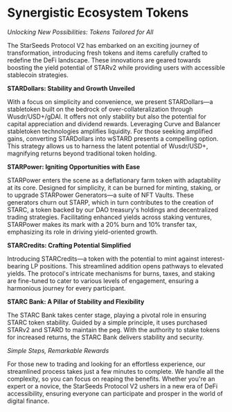 # Synergistic Ecosystem Tokens

_Unlocking New Possibilities: Tokens Tailored for All_

The StarSeeds Protocol V2 has embarked on an exciting journey of transformation, introducing fresh tokens and items carefully crafted to redefine the DeFi landscape. These innovations are geared towards boosting the yield potential of STARv2 while providing users with accessible stablecoin strategies.

**STARDollars: Stability and Growth Unveiled**

With a focus on simplicity and convenience, we present STARDollars—a stabletoken built on the bedrock of over-collateralization through Wusdr/USD+/gDAI. It offers not only stability but also the potential for capital appreciation and dividend rewards. Leveraging Curve and Balancer stabletoken technologies amplifies liquidity. For those seeking amplified gains, converting STARDollars into wSTARD presents a compelling option. This strategy allows us to harness the latent potential of Wusdr/USD+, magnifying returns beyond traditional token holding.

**STARPower: Igniting Opportunities with Ease**

STARPower enters the scene as a deflationary farm token with adaptability at its core. Designed for simplicity, it can be burned for minting, staking, or to upgrade STARPower Generators—a suite of NFT Vaults. These generators churn out STARP, which in turn contributes to the creation of STARC, a token backed by our DAO treasury's holdings and decentralized trading strategies. Facilitating enhanced yields across staking ventures, STARPower makes its mark with a 20% burn and 10% transfer tax, emphasizing its role in driving yield-oriented growth.

**STARCredits: Crafting Potential Simplified**

Introducing STARCredits—a token with the potential to mint against interest-bearing LP positions. This streamlined addition opens pathways to elevated yields. The protocol's intricate mechanisms for burns, taxes, and staking are fine-tuned to cater to various levels of engagement, ensuring a harmonious journey for every participant.

**STARC Bank: A Pillar of Stability and Flexibility**

The STARC Bank takes center stage, playing a pivotal role in ensuring STARC token stability. Guided by a simple principle, it uses purchased STARv2 and STARD to maintain the peg. With the authority to stake tokens for increased returns, the STARC Bank delivers stability and security.

_Simple Steps, Remarkable Rewards_

For those new to trading and looking for an effortless experience, our streamlined process takes just a few minutes to complete. We handle all the complexity, so you can focus on reaping the benefits. Whether you're an expert or a novice, the StarSeeds Protocol V2 ushers in a new era of DeFi accessibility, ensuring everyone can participate and prosper in the world of digital finance.
